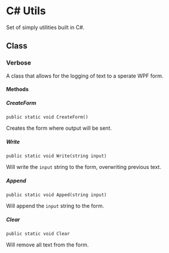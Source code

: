 # C# Utils
Set of simply utilities built in C#.
## Class
### Verbose
A class that allows for the logging of text to a sperate WPF form.
#### Methods
##### CreateForm
`public static void CreateForm()`

Creates the form where output will be sent.

##### Write
`public static void Write(string input)`

Will write the `input` string to the form, overwriting previous text.

##### Append
`public static void Apped(string input)`

Will append the `input` string to the form.

##### Clear
`public static void Clear`

Will remove all text from the form.

##### 
